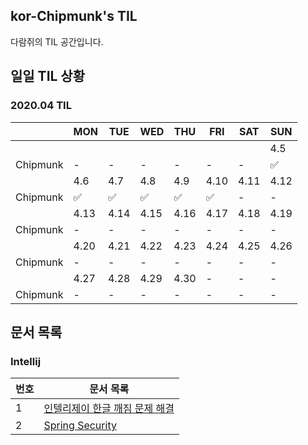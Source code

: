 ## kor-Chipmunk's TIL

다람쥐의 TIL 공간입니다.

## 일일 TIL 상황

### 2020.04 TIL
||MON|TUE|WED|THU|FRI|SAT|SUN|
|---|---|---|---|---|---|---|---|
||||||||4.5|
|Chipmunk|-|-|-|-|-|-|✅|
||4.6|4.7|4.8|4.9|4.10|4.11|4.12|
|Chipmunk|✅|✅|✅|✅|✅|-|-|
||4.13|4.14|4.15|4.16|4.17|4.18|4.19|
|Chipmunk|-|-|-|-|-|-|-|
||4.20|4.21|4.22|4.23|4.24|4.25|4.26|
|Chipmunk|-|-|-|-|-|-|-|
||4.27|4.28|4.29|4.30|-|-|-|
|Chipmunk|-|-|-|-|-|-|-|

## 문서 목록

### Intellij

|번호|문서 목록|
|---|---|
|1|[인텔리제이 한글 깨짐 문제 해결](./2020-04-05/Intellij-Korean-Encoding-Problem.md)|
|2|[Spring Security](./2020-04-06/spring-security.md)|